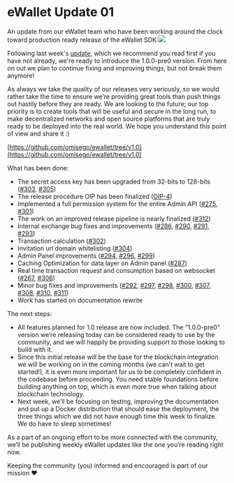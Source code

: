 # eWallet Update 01

An update from our eWallet team who have been working around the clock toward production ready release of the eWallet SDK:[![](https://i.redd.it/65k44mljld811.jpg)](https://i.redd.it/65k44mljld811.jpg)

Following last week's [update](https://www.reddit.com/r/omise_go/comments/8v4zgw/ewallet_10_reddit_edition_nearly_there/), which we recommend you read first if you have not already, we're ready to introduce the 1.0.0-pre0 version. From here on out we plan to continue fixing and improving things, but not break them anymore!

As always we take the quality of our releases very seriously, so we would rather take the time to ensure we’re providing great tools than push things out hastily before they are ready. We are looking to the future; our top priority is to create tools that will be useful and secure in the long run, to make decentralized networks and open source platforms that are truly ready to be deployed into the real world. We hope you understand this point of view and share it :\)

[https://github.com/omisego/ewallet/tree/v1.0](https://github.com/omisego/ewallet/tree/v1.0)

What has been done:

* The secret access key has been upgraded from 32-bits to 128-bits \([\#303](https://github.com/omisego/ewallet/pull/303), [\#305](https://github.com/omisego/ewallet/pull/305)\)
* The release procedure OIP has been finalized \([OIP-4](https://github.com/omisego/OIP/pull/4)\)
* Implemented a full permission system for the entire Admin API \([\#275](https://github.com/omisego/ewallet/pull/275), [\#301](https://github.com/omisego/ewallet/pull/301)\)
* The work on an improved release pipeline is nearly finalized \([\#312](https://github.com/omisego/ewallet/pull/312)\)
* Internal exchange bug fixes and improvements \([\#286](https://github.com/omisego/ewallet/pull/286), [\#290](https://github.com/omisego/ewallet/pull/290), [\#291](https://github.com/omisego/ewallet/pull/291), [\#293](https://github.com/omisego/ewallet/pull/293)\)
* Transaction calculation \([\#302](https://github.com/omisego/ewallet/pull/302)\)
* Invitation url domain whitelisting \([\#304](https://github.com/omisego/ewallet/pull/304)\)
* Admin Panel improvements \([\#294](https://github.com/omisego/ewallet/pull/294), [\#296](https://github.com/omisego/ewallet/pull/296), [\#299](https://github.com/omisego/ewallet/pull/299)\)
* Caching Optimization for data layer on Admin panel \([\#287](https://github.com/omisego/ewallet/pull/287)\)
* Real time transaction request and consumption based on websocket \([\#267](https://github.com/omisego/ewallet/pull/267), [\#306](https://github.com/omisego/ewallet/pull/306)\)
* Minor bug fixes and improvements \([\#292](https://github.com/omisego/ewallet/pull/292), [\#297](https://github.com/omisego/ewallet/pull/297), [\#298](https://github.com/omisego/ewallet/pull/298), [\#300](https://github.com/omisego/ewallet/pull/300), [\#307](https://github.com/omisego/ewallet/pull/307), [\#308](https://github.com/omisego/ewallet/pull/308), [\#310](https://github.com/omisego/ewallet/pull/310), [\#311](https://github.com/omisego/ewallet/pull/311)\)
* Work has started on documentation rewrite

The next steps:

* All features planned for 1.0 release are now included. The “1.0.0-pre0” version we’re releasing today can be considered ready to use by the community, and we will happily be providing support to those looking to build with it.
* Since this initial release will be the base for the blockchain integration we will be working on in the coming months \(we can’t wait to get started!\), it is even more important for us to be completely confident in the codebase before proceeding. You need stable foundations before building anything on top, which is even more true when talking about blockchain technology.
* Next week, we’ll be focusing on testing, improving the documentation and put up a Docker distribution that should ease the deployment, the three things which we did not have enough time this week to finalize. We do have to sleep sometimes!

As a part of an ongoing effort to be more connected with the community, we’ll be publishing weekly eWallet updates like the one you’re reading right now.

Keeping the community \(you\) informed and encouraged is part of our mission ❤️

